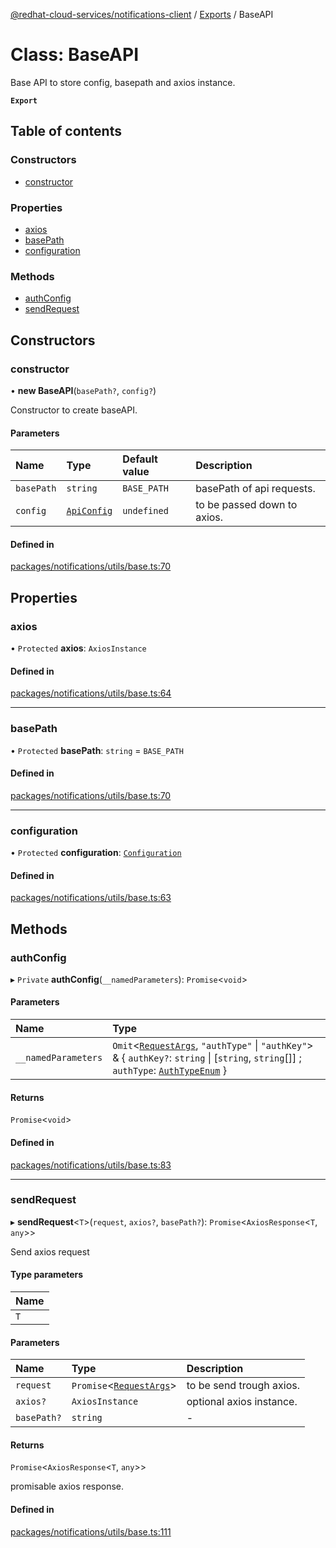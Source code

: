 [@redhat-cloud-services/notifications-client](../README.md) / [Exports](../modules.md) / BaseAPI

# Class: BaseAPI

Base API to store config, basepath and axios instance.

**`Export`**

## Table of contents

### Constructors

- [constructor](BaseAPI.md#constructor)

### Properties

- [axios](BaseAPI.md#axios)
- [basePath](BaseAPI.md#basepath)
- [configuration](BaseAPI.md#configuration)

### Methods

- [authConfig](BaseAPI.md#authconfig)
- [sendRequest](BaseAPI.md#sendrequest)

## Constructors

### constructor

• **new BaseAPI**(`basePath?`, `config?`)

Constructor to create baseAPI.

#### Parameters

| Name | Type | Default value | Description |
| :------ | :------ | :------ | :------ |
| `basePath` | `string` | `BASE_PATH` | basePath of api requests. |
| `config` | [`ApiConfig`](../interfaces/ApiConfig.md) | `undefined` | to be passed down to axios. |

#### Defined in

[packages/notifications/utils/base.ts:70](https://github.com/mkholjuraev/javascript-clients/blob/master/packages/notifications/utils/base.ts#L70)

## Properties

### axios

• `Protected` **axios**: `AxiosInstance`

#### Defined in

[packages/notifications/utils/base.ts:64](https://github.com/mkholjuraev/javascript-clients/blob/master/packages/notifications/utils/base.ts#L64)

___

### basePath

• `Protected` **basePath**: `string` = `BASE_PATH`

#### Defined in

[packages/notifications/utils/base.ts:70](https://github.com/mkholjuraev/javascript-clients/blob/master/packages/notifications/utils/base.ts#L70)

___

### configuration

• `Protected` **configuration**: [`Configuration`](Configuration.md)

#### Defined in

[packages/notifications/utils/base.ts:63](https://github.com/mkholjuraev/javascript-clients/blob/master/packages/notifications/utils/base.ts#L63)

## Methods

### authConfig

▸ `Private` **authConfig**(`__namedParameters`): `Promise`<`void`\>

#### Parameters

| Name | Type |
| :------ | :------ |
| `__namedParameters` | `Omit`<[`RequestArgs`](../interfaces/RequestArgs.md), ``"authType"`` \| ``"authKey"``\> & { `authKey?`: `string` \| [`string`, `string`[]] ; `authType`: [`AuthTypeEnum`](../modules.md#authtypeenum-1)  } |

#### Returns

`Promise`<`void`\>

#### Defined in

[packages/notifications/utils/base.ts:83](https://github.com/mkholjuraev/javascript-clients/blob/master/packages/notifications/utils/base.ts#L83)

___

### sendRequest

▸ **sendRequest**<`T`\>(`request`, `axios?`, `basePath?`): `Promise`<`AxiosResponse`<`T`, `any`\>\>

Send axios request

#### Type parameters

| Name |
| :------ |
| `T` |

#### Parameters

| Name | Type | Description |
| :------ | :------ | :------ |
| `request` | `Promise`<[`RequestArgs`](../interfaces/RequestArgs.md)\> | to be send trough axios. |
| `axios?` | `AxiosInstance` | optional axios instance. |
| `basePath?` | `string` | - |

#### Returns

`Promise`<`AxiosResponse`<`T`, `any`\>\>

promisable axios response.

#### Defined in

[packages/notifications/utils/base.ts:111](https://github.com/mkholjuraev/javascript-clients/blob/master/packages/notifications/utils/base.ts#L111)
